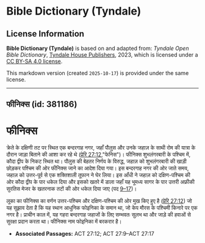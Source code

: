 # Bible Dictionary (Tyndale)

## License Information

**Bible Dictionary (Tyndale)** is based on and adapted from: _Tyndale Open Bible Dictionary_, [Tyndale House Publishers](https://tyndaleopenresources.com/), 2023, which is licensed under a [CC BY-SA 4.0 license](https://creativecommons.org/licenses/by-sa/4.0/legalcode.en).

This markdown version (created `2025-10-17`) is provided under the same license.



--------------------------------

## फीनिक्स (id: 381186)

फीनिक्स
=======

क्रेते के दक्षिणी तट पर स्थित एक बन्दरगाह नगर, जहाँ पौलुस और उनके जहाज़ के साथी रोम की यात्रा के दौरान जाड़ा बिताने की आशा कर रहे थे ([प्रेरि 27:12](https://ref.ly/Acts27:12),"फेनिस")। फीनिक्स शुभलंगरबारी के पश्चिम में, कौदा द्वीप के निकट स्थित था। पौलुस की बेहतर निर्णय के विरुद्ध, जहाज़ को शुभलंगरबारी की खाड़ी छोड़कर पश्चिम की ओर फीनिक्स जाने का आदेश दिया गया। इस बन्दरगाह नगर की ओर जाते समय, जहाज़ को उत्तर\-पूर्व से एक शक्तिशाली तूफान ने घेर लिया। इस आँधी ने जहाज़ को दक्षिण\-पश्चिम की ओर कौदा द्वीप के पार धकेल दिया और इसको खतरे में डाला जहाँ यह भूमध्य सागर के पार उत्तरी अफ्रीकी सुरतिस मेजर के खतरनाक तटों की ओर धकेल दिया जाए (पद [9–17](https://ref.ly/Acts27:9-Acts27:17))।

लूका का फीनिक्स का वर्णन उत्तर\-पश्चिम और दक्षिण\-पश्चिम की ओर मुख किए हुए है ([प्रेरि 27:12](https://ref.ly/Acts27:12)) जो यह सुझाव देता है कि यह स्थान आधुनिक फोइनिका के समान था, जो केप मौरस के पश्चिमी किनारे पर एक नगर है। प्राचीन काल में, यह गहरा बन्दरगाह जहाजों के लिए सम्भवतः सुलभ था और जाड़े की हवाओं से सुरक्षा प्रदान करता था। फीनिक्स नाम फोइनिका में बरकरार है।

* **Associated Passages:** ACT 27:12; ACT 27:9–ACT 27:17


